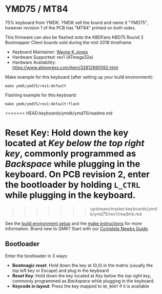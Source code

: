 # YMD75 / MT84

75% keyboard from YMDK. YMDK sell the board and name it "YMD75", however revision 1 of the PCB has "MT84" printed on both sides.

This firmware can also be flashed onto the KBDFans KBD75 Round 2 Bootmapper Client boards sold during the mid-2018 timeframe.

* Keyboard Maintainer: [Wayne K Jones](github.com/WarmCatUK)
* Hardware Supported: rev1 (ATmega32a)
* Hardware Availability: <https://www.aliexpress.com/item/32812690592.html>

Make example for this keyboard (after setting up your build environment):

    make ymdk/ymd75/rev1:default

Flashing example for this keyboard:

    make ymdk/ymd75/rev1:default:flash
<<<<<<< HEAD:keyboards/ymdk/ymd75/readme.md

**Reset Key**: Hold down the key located at *Key below the top right key*, commonly programmed as *Backspace* while plugging in the keyboard. On PCB revision 2, enter the bootloader by holding `L_CTRL` while plugging in the keyboard.
=======
>>>>>>> upstream/master:keyboards/ymdk/ymd75/rev1/readme.md

See the [build environment setup](https://docs.qmk.fm/#/getting_started_build_tools) and the [make instructions](https://docs.qmk.fm/#/getting_started_make_guide) for more information. Brand new to QMK? Start with our [Complete Newbs Guide](https://docs.qmk.fm/#/newbs).

## Bootloader

Enter the bootloader in 3 ways:

* **Bootmagic reset**: Hold down the key at (0,0) in the matrix (usually the top left key or Escape) and plug in the keyboard
* **Reset Key**: Hold down the key located at *Key below the top right key*, commonly programmed as *Backspace* while plugging in the keyboard.
* **Keycode in layout**: Press the key mapped to `QK_BOOT` if it is available
